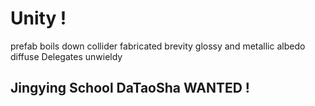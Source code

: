 # Unity !

prefab
boils down
collider
fabricated 
brevity
glossy and metallic 
albedo 
diffuse 
Delegates
unwieldy 

## Jingying School DaTaoSha **WANTED** !
